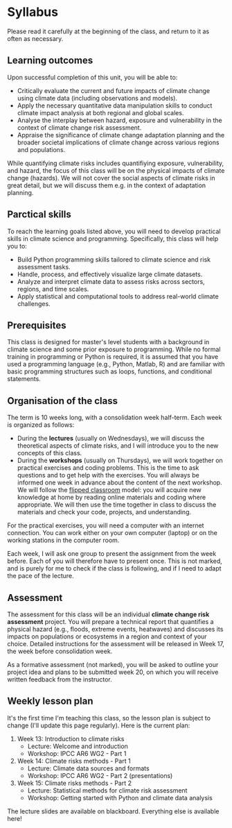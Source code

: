 # Syllabus

Please read it carefully at the beginning of the class, and return to it as often as necessary.

## Learning outcomes

Upon successful completion of this unit, you will be able to:

- Critically evaluate the current and future impacts of climate change using climate data (including observations and models).
- Apply the necessary quantitative data manipulation skills to conduct climate impact analysis at both regional and global scales.
- Analyse the interplay between hazard, exposure and vulnerability in the context of climate change risk assessment.
- Appraise the significance of climate change adaptation planning and the broader societal implications of climate change across various regions and populations.

While quantifying climate risks includes quantifiying exposure, vulnerability, and hazard, the focus of this class will be on the physical impacts of climate change (hazards). We will not cover the social aspects of climate risks in great detail, but we will discuss them e.g. in the context of adaptation planning.

## Parctical skills

To reach the learning goals listed above, you will need to develop practical skills in climate science and programming. Specifically, this class will help you to:

- Build Python programming skills tailored to climate science and risk assessment tasks.
- Handle, process, and effectively visualize large climate datasets.
- Analyze and interpret climate data to assess risks across sectors, regions, and time scales.
- Apply statistical and computational tools to address real-world climate challenges.

## Prerequisites

This class is designed for master's level students with a background in climate science and some prior exposure to programming. While no formal training in programming or Python is required, it is assumed that you have used a programming language (e.g., Python, Matlab, R) and are familiar with basic programming structures such as loops, functions, and conditional statements.

## Organisation of the class

The term is 10 weeks long, with a consolidation week half-term. Each week is organized as follows:

- During the **lectures** (usually on Wednesdays), we will discuss the theoretical aspects of climate risks, and I will introduce you to the new concepts of this class.
- During the **workshops** (usually on Thursdays), we will work together on practical exercises and coding problems. This is the time to ask questions and to get help with the exercises. You will always be informed one week in advance about the content of the next workshop. We will follow the [flipped classroom](https://en.wikipedia.org/wiki/Flipped_classroom) model: you will acquire new knowledge at home by reading online materials and coding where appropriate. We will then use the time together in class to discuss the materials and check your code, projects, and understanding.

For the practical exercises, you will need a computer with an internet connection. You can work either on your own computer (laptop) or on the working stations in the computer room.

Each week, I will ask one group to present the assignment from the week before. Each of you will therefore have to present once. This is not marked, and is purely for me to check if the class is following, and if I need to adapt the pace of the lecture.

## Assessment

The assessment for this class will be an individual **climate change risk assessment** project. You will prepare a technical report that quantifies a physical hazard (e.g., floods, extreme events, heatwaves) and discusses its impacts on populations or ecosystems in a region and context of your choice. Detailed instructions for the assessment will be released in Week 17, the week before consolidation week.

As a formative assessment (not marked), you will be asked to outline your project idea and plans to be submitted week 20, on which you will receive written feedback from the instructor.

## Weekly lesson plan

It's the first time I'm teaching this class, so the lesson plan is subject to change (I'll update this page regularly). Here is the current plan:

1. Week 13: Introduction to climate risks
   - Lecture: Welcome and introduction
   - Workshop: IPCC AR6 WG2 - Part 1
2. Week 14: Climate risks methods - Part 1
   - Lecture: Climate data sources and formats
   - Workshop: IPCC AR6 WG2 - Part 2 (presentations)
3. Week 15: Climate risks methods - Part 2
   - Lecture: Statistical methods for climate risk assessment
   - Workshop: Getting started with Python and climate data analysis

The lecture slides are available on blackboard. Everything else is available here!

<!---
1. Week 16:
   - Lecture:
   - Workshop:
2. Week 17:
   - Lecture:
   - Workshop:
   - Assignment setting

Week 18 (Consolidation week)

6. Week 19:
   - Lecture:
   - Workshop:
7. Week 20
   - Lecture:
   - Workshop:
8.  Week 21:
   - Lecture:
   - Workshop:
9.  Week 22:
   - Lecture:
   - Workshop:
10. Week 23
   - Lecture:
   - Workshop: discussion & drop-in session / time to work on assessments
-->